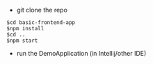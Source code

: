 - git clone the repo

```
$cd basic-frontend-app
$npm install
$cd ..
$npm start
```

- run the DemoApplication (in Intellij/other IDE)
